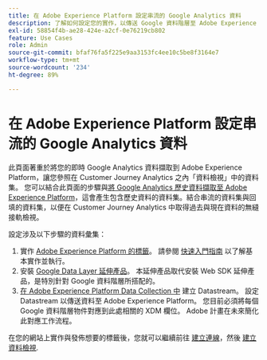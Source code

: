 ```yaml
---
title: 在 Adobe Experience Platform 設定串流的 Google Analytics 資料
description: 了解如何設定您的實作，以傳送 Google 資料階層至 Adobe Experience Platform
exl-id: 58854f4b-ae28-424e-a2cf-0e76219cb802
feature: Use Cases
role: Admin
source-git-commit: bfaf76fa5f225e9aa3153fc4ee10c5be8f3164e7
workflow-type: tm+mt
source-wordcount: '234'
ht-degree: 89%

---
```


# 在 Adobe Experience Platform 設定串流的 Google Analytics 資料

此頁面著重於將您的即時 Google Analytics 資料擷取到 Adobe Experience Platform，讓您參照在 Customer Journey Analytics 之內「資料檢視」中的資料集。 您可以結合此頁面的步驟與[將 Google Analytics 歷史資料擷取至 Adobe Experience Platform](backfill.md)，這會產生包含歷史資料的資料集。結合串流的資料集與回填的資料集，以便在 Customer Journey Analytics 中取得過去與現在資料的無縫接軌檢視。

設定涉及以下步驟的資料彙集：

1. 實作 [ Adobe Experience Platform 的標籤](https://experienceleague.adobe.com/docs/experience-platform/tags/home.html)。 請參閱 [快速入門指南](https://experienceleague.adobe.com/docs/experience-platform/tags/get-started/quick-start.html) 以了解基本實作並執行。
1. 安裝 [Google Data Layer 延伸產品](https://experienceleague.adobe.com/docs/experience-platform/tags/extensions/adobe/google-data-layer/overview.html)。 本延伸產品取代安裝 Web SDK 延伸產品，是特別針對 Google 資料階層所搭配的。
1. [在 Adobe Experience Platform Data Collection 中](https://experienceleague.adobe.com/docs/experience-platform/edge/datastreams/overview.html) 建立 Datastream。 設定 Datastream 以傳送資料至 Adobe Experience Platform。 您目前必須將每個 Google 資料階層物件對應到此處相關的 XDM 欄位。 Adobe 計畫在未來簡化此對應工作流程。

在您的網站上實作與發佈想要的標籤後，您就可以繼續前往 [建立連線](/help/connections/create-connection.md)，然後 [建立資料檢視](/help/data-views/create-dataview.md).
